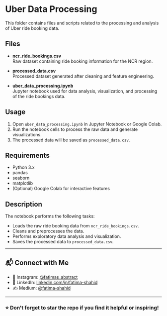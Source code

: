 # Uber Data Processing

This folder contains files and scripts related to the processing and analysis of Uber ride booking data.

## Files

- **ncr_ride_bookings.csv**  
  Raw dataset containing ride booking information for the NCR region.

- **processed_data.csv**  
  Processed dataset generated after cleaning and feature engineering.

- **uber_data_processing.ipynb**  
  Jupyter notebook used for data analysis, visualization, and processing of the ride bookings data.

## Usage

1. Open `uber_data_processing.ipynb` in Jupyter Notebook or Google Colab.
2. Run the notebook cells to process the raw data and generate visualizations.
3. The processed data will be saved as `processed_data.csv`.

## Requirements

- Python 3.x
- pandas
- seaborn
- matplotlib
- (Optional) Google Colab for interactive features

## Description

The notebook performs the following tasks:
- Loads the raw ride booking data from `ncr_ride_bookings.csv`.
- Cleans and preprocesses the data.
- Performs exploratory data analysis and visualization.
- Saves the processed data to `processed_data.csv`.

---
 
## 📬 Connect with Me

- 📸 Instagram: [@fatimas_abstract](https://instagram.com/fatimas_abstract)  
- 💼 LinkedIn: [linkedin.com/in/fatima-shahid](https://linkedin.com/in/fatima-shahid)  
- ✍️ Medium: [@fatima-shahid](https://medium.com/@fatima-shahid)


---


### ⭐ Don't forget to star the repo if you find it helpful or inspiring!
